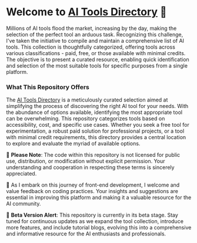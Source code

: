 # Welcome to [AI Tools Directory](teezaro.com) 🤖

Millions of AI tools flood the market, increasing by the day, making the selection of the perfect tool an arduous task. Recognizing this challenge, I've taken the initiative to compile and maintain a comprehensive list of AI tools. This collection is thoughtfully categorized, offering tools across various classifications - paid, free, or those available with minimal credits. The objective is to present a curated resource, enabling quick identification and selection of the most suitable tools for specific purposes from a single platform.

### What This Repository Offers

The [AI Tools Directory](teezaro.com) is a meticulously curated selection aimed at simplifying the process of discovering the right AI tool for your needs. With the abundance of options available, identifying the most appropriate tool can be overwhelming. This repository categorizes tools based on accessibility, cost, and specific use cases. Whether you seek a free tool for experimentation, a robust paid solution for professional projects, or a tool with minimal credit requirements, this directory provides a central location to explore and evaluate the myriad of available options.

🚫 **Please Note**: The code within this repository is not licensed for public use, distribution, or modification without explicit permission. Your understanding and cooperation in respecting these terms is sincerely appreciated.

🌟 As I embark on this journey of front-end development, I welcome and value feedback on coding practices. Your insights and suggestions are essential in improving this platform and making it a valuable resource for the AI community.

🔷 **Beta Version Alert**: This repository is currently in its beta stage. Stay tuned for continuous updates as we expand the tool collection, introduce more features, and include tutorial blogs, evolving this into a comprehensive and informative resource for the AI enthusiasts and professionals.
